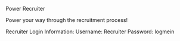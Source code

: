 Power Recruiter

Power your way through the recruitment process!

Recruiter Login Information:
Username: Recruiter
Password: logmein
